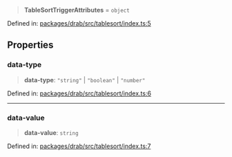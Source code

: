 > **TableSortTriggerAttributes** = `object`

Defined in: [packages/drab/src/tablesort/index.ts:5](https://github.com/rossrobino/components/blob/main/packages/drab/src/tablesort/index.ts#L5)

## Properties

<a id="data-type"></a>

### data-type

> **data-type**: `"string"` \| `"boolean"` \| `"number"`

Defined in: [packages/drab/src/tablesort/index.ts:6](https://github.com/rossrobino/components/blob/main/packages/drab/src/tablesort/index.ts#L6)

---

<a id="data-value"></a>

### data-value

> **data-value**: `string`

Defined in: [packages/drab/src/tablesort/index.ts:7](https://github.com/rossrobino/components/blob/main/packages/drab/src/tablesort/index.ts#L7)
